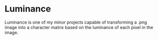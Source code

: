 # Luminance
Luminance is one of my minor projects capable of transforming a .png image into a character matrix based on the luminance of each pixel in the image.
